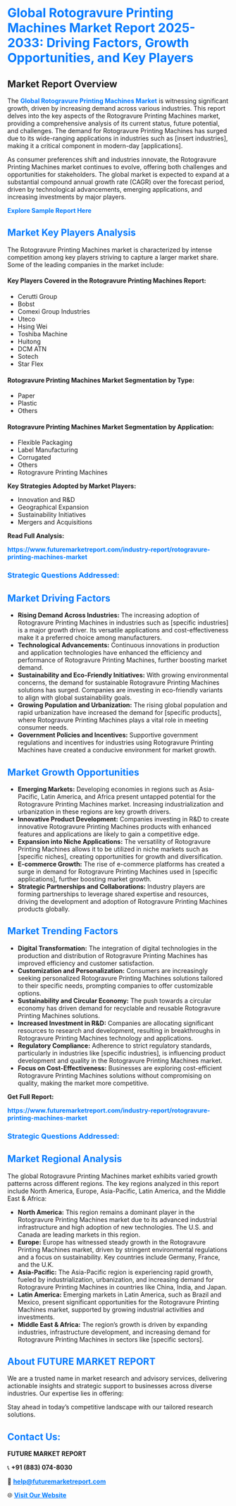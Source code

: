 <h1 style="color: #007BFF;">Global Rotogravure Printing Machines Market Report 2025-2033: Driving Factors, Growth Opportunities, and Key Players</h1>

<section id="overview">
<h2>Market Report Overview</h2>
<p>The <a href="https://www.futuremarketreport.com/industry-report/rotogravure-printing-machines-market" style="color: #007BFF; text-decoration: none;"><strong>Global Rotogravure Printing Machines Market</strong></a> is witnessing significant growth, driven by increasing demand across various industries. This report delves into the key aspects of the Rotogravure Printing Machines market, providing a comprehensive analysis of its current status, future potential, and challenges. The demand for Rotogravure Printing Machines has surged due to its wide-ranging applications in industries such as [insert industries], making it a critical component in modern-day [applications].</p>
<p>As consumer preferences shift and industries innovate, the Rotogravure Printing Machines market continues to evolve, offering both challenges and opportunities for stakeholders. The global market is expected to expand at a substantial compound annual growth rate (CAGR) over the forecast period, driven by technological advancements, emerging applications, and increasing investments by major players.</p>
</section>

<section id="overview">
<p><a href="https://www.futuremarketreport.com/request-sample/reportId=111642" style="color: #007BFF; text-decoration: none;"><strong>Explore Sample Report Here</strong></a></p>
</section>

<section id="key-players">
<h2 style="color: #007BFF;">Market Key Players Analysis</h2>
<p>The Rotogravure Printing Machines market is characterized by intense competition among key players striving to capture a larger market share. Some of the leading companies in the market include:</p>
<h4>Key Players Covered in the Rotogravure Printing Machines Report:</h4>
<ul><li>Cerutti Group</li><li>Bobst</li><li>Comexi Group Industries</li><li>Uteco</li><li>Hsing Wei</li><li>Toshiba Machine</li><li>Huitong</li><li>DCM ATN</li><li>Sotech</li><li>Star Flex</li></ul>
<h4>Rotogravure Printing Machines Market Segmentation by Type:</h4>
<ul><li>Paper</li><li>Plastic</li><li>Others</li></ul>

<h4>Rotogravure Printing Machines Market Segmentation by Application:</h4>
<ul><li>Flexible Packaging</li><li>Label Manufacturing</li><li>Corrugated</li><li>Others</li><li>Rotogravure Printing Machines</li></ul>
<p><strong>Key Strategies Adopted by Market Players:</strong></p>
<ul>
<li>Innovation and R&D</li>
<li>Geographical Expansion</li>
<li>Sustainability Initiatives</li>
<li>Mergers and Acquisitions</li>
</ul>
</section>

<section>
<p><strong>Read Full Analysis: </strong></p><a href="https://www.futuremarketreport.com/industry-report/rotogravure-printing-machines-market" style="color: #007BFF; text-decoration: none;"><strong>https://www.futuremarketreport.com/industry-report/rotogravure-printing-machines-market</strong></a>
<h3 style="color: #007BFF;">Strategic Questions Addressed:</h3>
</section>

<section id="driving-factors">
<h2 style="color: #007BFF;">Market Driving Factors</h2>
<ul>
<li><strong>Rising Demand Across Industries:</strong> The increasing adoption of Rotogravure Printing Machines in industries such as [specific industries] is a major growth driver. Its versatile applications and cost-effectiveness make it a preferred choice among manufacturers.</li>
<li><strong>Technological Advancements:</strong> Continuous innovations in production and application technologies have enhanced the efficiency and performance of Rotogravure Printing Machines, further boosting market demand.</li>
<li><strong>Sustainability and Eco-Friendly Initiatives:</strong> With growing environmental concerns, the demand for sustainable Rotogravure Printing Machines solutions has surged. Companies are investing in eco-friendly variants to align with global sustainability goals.</li>
<li><strong>Growing Population and Urbanization:</strong> The rising global population and rapid urbanization have increased the demand for [specific products], where Rotogravure Printing Machines plays a vital role in meeting consumer needs.</li>
<li><strong>Government Policies and Incentives:</strong> Supportive government regulations and incentives for industries using Rotogravure Printing Machines have created a conducive environment for market growth.</li>
</ul>
</section>

<section id="growth-opportunities">
<h2 style="color: #007BFF;">Market Growth Opportunities</h2>
<ul>
<li><strong>Emerging Markets:</strong> Developing economies in regions such as Asia-Pacific, Latin America, and Africa present untapped potential for the Rotogravure Printing Machines market. Increasing industrialization and urbanization in these regions are key growth drivers.</li>
<li><strong>Innovative Product Development:</strong> Companies investing in R&D to create innovative Rotogravure Printing Machines products with enhanced features and applications are likely to gain a competitive edge.</li>
<li><strong>Expansion into Niche Applications:</strong> The versatility of Rotogravure Printing Machines allows it to be utilized in niche markets such as [specific niches], creating opportunities for growth and diversification.</li>
<li><strong>E-commerce Growth:</strong> The rise of e-commerce platforms has created a surge in demand for Rotogravure Printing Machines used in [specific applications], further boosting market growth.</li>
<li><strong>Strategic Partnerships and Collaborations:</strong> Industry players are forming partnerships to leverage shared expertise and resources, driving the development and adoption of Rotogravure Printing Machines products globally.</li>
</ul>
</section>

<section id="trending-factors">
<h2 style="color: #007BFF;">Market Trending Factors</h2>
<ul>
<li><strong>Digital Transformation:</strong> The integration of digital technologies in the production and distribution of Rotogravure Printing Machines has improved efficiency and customer satisfaction.</li>
<li><strong>Customization and Personalization:</strong> Consumers are increasingly seeking personalized Rotogravure Printing Machines solutions tailored to their specific needs, prompting companies to offer customizable options.</li>
<li><strong>Sustainability and Circular Economy:</strong> The push towards a circular economy has driven demand for recyclable and reusable Rotogravure Printing Machines solutions.</li>
<li><strong>Increased Investment in R&D:</strong> Companies are allocating significant resources to research and development, resulting in breakthroughs in Rotogravure Printing Machines technology and applications.</li>
<li><strong>Regulatory Compliance:</strong> Adherence to strict regulatory standards, particularly in industries like [specific industries], is influencing product development and quality in the Rotogravure Printing Machines market.</li>
<li><strong>Focus on Cost-Effectiveness:</strong> Businesses are exploring cost-efficient Rotogravure Printing Machines solutions without compromising on quality, making the market more competitive.</li>
</ul>
</section>

<section>
<p><strong>Get Full Report: </strong></p><a href="https://www.futuremarketreport.com/industry-report/rotogravure-printing-machines-market" style="color: #007BFF; text-decoration: none;"><strong>https://www.futuremarketreport.com/industry-report/rotogravure-printing-machines-market</strong></a>
<h3 style="color: #007BFF;">Strategic Questions Addressed:</h3>
</section>


<section id="regional-analysis">
<h2 style="color: #007BFF;">Market Regional Analysis</h2>
<p>The global Rotogravure Printing Machines market exhibits varied growth patterns across different regions. The key regions analyzed in this report include North America, Europe, Asia-Pacific, Latin America, and the Middle East & Africa:</p>
<ul>
<li><strong>North America:</strong> This region remains a dominant player in the Rotogravure Printing Machines market due to its advanced industrial infrastructure and high adoption of new technologies. The U.S. and Canada are leading markets in this region.</li>
<li><strong>Europe:</strong> Europe has witnessed steady growth in the Rotogravure Printing Machines market, driven by stringent environmental regulations and a focus on sustainability. Key countries include Germany, France, and the U.K.</li>
<li><strong>Asia-Pacific:</strong> The Asia-Pacific region is experiencing rapid growth, fueled by industrialization, urbanization, and increasing demand for Rotogravure Printing Machines in countries like China, India, and Japan.</li>
<li><strong>Latin America:</strong> Emerging markets in Latin America, such as Brazil and Mexico, present significant opportunities for the Rotogravure Printing Machines market, supported by growing industrial activities and investments.</li>
<li><strong>Middle East & Africa:</strong> The region’s growth is driven by expanding industries, infrastructure development, and increasing demand for Rotogravure Printing Machines in sectors like [specific sectors].</li>
</ul>
</section>

<footer>
<h2 style="color: #007BFF;">About FUTURE MARKET REPORT</h2>
<p>We are a trusted name in market research and advisory services, delivering actionable insights and strategic support to businesses across diverse industries. Our expertise lies in offering:</p>

<p>Stay ahead in today’s competitive landscape with our tailored research solutions.</p>

<h2 style="color: #007BFF;">Contact Us:</h2>
<p><strong>FUTURE MARKET REPORT</strong></p>
<p>📞 <strong>+91 (883) 074-8030</strong></p>
<p>📧 <strong><a href="mailto:help@futuremarketreport.com" style="color: #007BFF;">help@futuremarketreport.com</a></strong></p>
<p>🌐 <strong><a href="https://www.futuremarketreport.com/" style="color: #007BFF;">Visit Our Website</a></strong></p>
</footer>